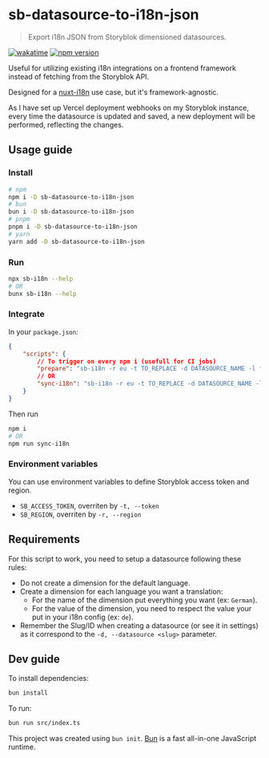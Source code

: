 # sb-datasource-to-i18n-json

> Export i18n JSON from Storyblok dimensioned datasources.

[![wakatime](https://wakatime.com/badge/github/mathix420/sb-datasource-to-i18n-json.svg)](https://wakatime.com/badge/github/mathix420/sb-datasource-to-i18n-json) [![npm version](https://badge.fury.io/js/sb-datasource-to-i18n-json.svg)](https://badge.fury.io/js/sb-datasource-to-i18n-json)

Useful for utilizing existing i18n integrations on a frontend framework instead of fetching from the Storyblok API.

Designed for a [nuxt-i18n](https://i18n.nuxtjs.org/) use case, but it's framework-agnostic.

As I have set up Vercel deployment webhooks on my Storyblok instance, every time the datasource is updated and saved, a new deployment will be performed, reflecting the changes.


## Usage guide

### Install

```bash
# npm
npm i -D sb-datasource-to-i18n-json
# bun
bun i -D sb-datasource-to-i18n-json
# pnpm
pnpm i -D sb-datasource-to-i18n-json
# yarn
yarn add -D sb-datasource-to-i18n-json
```

### Run

```bash
npx sb-i18n --help
# OR
bunx sb-i18n --help
```

### Integrate

In your `package.json`:
```json
{
    "scripts": {
        // To trigger on every npm i (usefull for CI jobs)
        "prepare": "sb-i18n -r eu -t TO_REPLACE -d DATASOURCE_NAME -l fr",
        // OR
        "sync-i18n": "sb-i18n -r eu -t TO_REPLACE -d DATASOURCE_NAME -l fr",
    }
}
```

Then run
```bash
npm i
# OR
npm run sync-i18n
```

### Environment variables

You can use environment variables to define Storyblok access token and region.

- `SB_ACCESS_TOKEN`, overriten by `-t, --token`
- `SB_REGION`, overriten by `-r, --region`

## Requirements

For this script to work, you need to setup a datasource following these rules:

- Do not create a dimension for the default language.
- Create a dimension for each language you want a translation:
    - For the name of the dimension put everything you want (ex: `German`).
    - For the value of the dimension, you need to respect the value your put in your i18n config (ex: `de`).
- Remember the Slug/ID when creating a datasource (or see it in settings) as it correspond to the `-d, --datasource <slug>` parameter.

## Dev guide

To install dependencies:

```bash
bun install
```

To run:

```bash
bun run src/index.ts
```

This project was created using `bun init`. [Bun](https://bun.sh) is a fast all-in-one JavaScript runtime.
